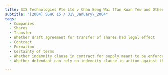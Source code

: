 ```yaml
---
title: SIS Technologies Pte Ltd v Chan Beng Wai (Tan Kuan Yew and Others, Third Parties) 
subtitle: "[2004] SGHC 15 / 31\_January\_2004"
tags:
  - Companies
  - Shares
  - Transfer
  - Whether draft agreement for transfer of shares had legal effect
  - Contract
  - Formation
  - Certainty of terms
  - Whether indemnity clause in contract for supply meant to be enforceable
  - Whether defendant can rely on indemnity clause in action against the third parties.

---
```


